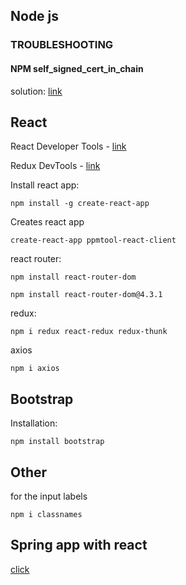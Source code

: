 ## Node js
### TROUBLESHOOTING
#### NPM self_signed_cert_in_chain
solution: [link](https://stackoverflow.com/questions/34498736/npm-self-signed-cert-in-chain)

## React
React Developer Tools - [link](https://chrome.google.com/webstore/detail/react-developer-tools/fmkadmapgofadopljbjfkapdkoienihi/related?hl=en)

Redux DevTools - [link](https://chrome.google.com/webstore/detail/redux-devtools/lmhkpmbekcpmknklioeibfkpmmfibljd?hl=en)

Install react app:
```
npm install -g create-react-app
```
Creates react app
```
create-react-app ppmtool-react-client
```
react router:
```
npm install react-router-dom
```
```
npm install react-router-dom@4.3.1
```
redux:
```
npm i redux react-redux redux-thunk
```
axios
```
npm i axios
```

## Bootstrap
Installation:
```
npm install bootstrap
```

## Other
for the input labels
```
npm i classnames
```

## Spring app with react
[click](https://github.com/eugenp/tutorials/tree/master/spring-security-react)
